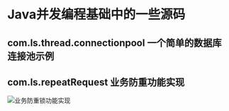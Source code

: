 # Java并发编程基础中的一些源码
## com.ls.thread.connectionpool 一个简单的数据库连接池示例
## com.ls.repeatRequest  业务防重功能实现
![业务防重锁功能实现](http://img.blog.csdn.net/20170621204329022?watermark/2/text/aHR0cDovL2Jsb2cuY3Nkbi5uZXQvdTAxMTUwNjQ2OA==/font/5a6L5L2T/fontsize/400/fill/I0JBQkFCMA==/dissolve/70/gravity/SouthEast)
